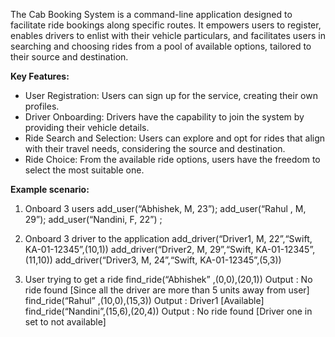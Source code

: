 The Cab Booking System is a command-line application designed to facilitate ride bookings along specific routes. It empowers users to register, enables drivers to enlist with their vehicle particulars, and facilitates users in searching and choosing rides from a pool of available options, tailored to their source and destination.

**Key Features:**

- User Registration: Users can sign up for the service, creating their own profiles.
- Driver Onboarding: Drivers have the capability to join the system by providing their vehicle details.
- Ride Search and Selection: Users can explore and opt for rides that align with their travel needs, considering the source and destination.
- Ride Choice: From the available ride options, users have the freedom to select the most suitable one.

**Example scenario:**

1. Onboard 3 users
    add_user(“Abhishek, M, 23”); 
    add_user(“Rahul , M, 29”); 
    add_user(“Nandini, F, 22”) ;

2. Onboard 3 driver to the application
    add_driver(“Driver1, M, 22”,“Swift, KA-01-12345”,(10,1))
    add_driver(“Driver2, M, 29”,“Swift, KA-01-12345”,(11,10))
    add_driver(“Driver3, M, 24”,“Swift, KA-01-12345”,(5,3))
    	
3. User trying to get a ride 
    find_ride(“Abhishek” ,(0,0),(20,1))
    		Output : No ride found [Since all the driver are more than 5 units away from user]
    find_ride(“Rahul” ,(10,0),(15,3))
    		Output : Driver1 [Available]
    find_ride(“Nandini”,(15,6),(20,4))
    Output : No ride found [Driver one in set to not available]
